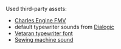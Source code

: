 


Used third-party assets:
 - [Charles Engine FMV](https://charlesgames.net/charles-engine/)
 - default typewriter sounds from [Dialogic](https://github.com/coppolaemilio/dialogic)
 - [Vetaran typewriter font](https://www.1001fonts.com/veteran-typewriter-font.html)
 - [Sewing machine sound](https://freesound.org/people/Jagadamba/sounds/257020/)